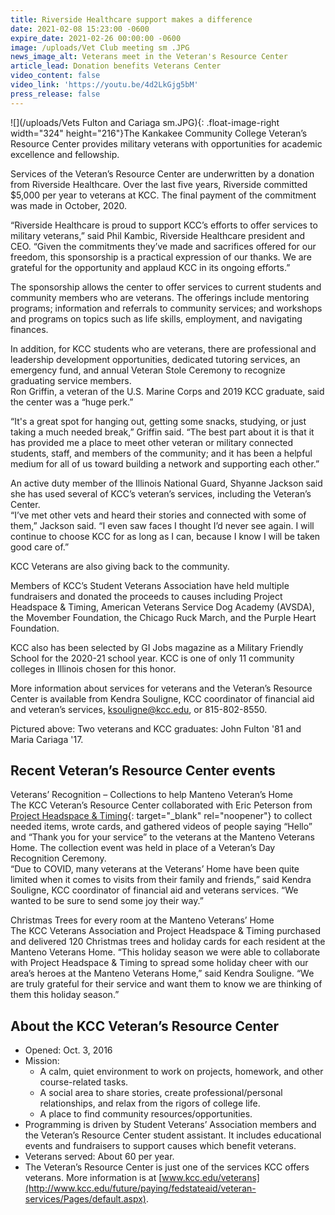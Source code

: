 ```yaml
---
title: Riverside Healthcare support makes a difference
date: 2021-02-08 15:23:00 -0600
expire_date: 2021-02-26 00:00:00 -0600
image: /uploads/Vet Club meeting sm .JPG
news_image_alt: Veterans meet in the Veteran's Resource Center
article_lead: Donation benefits Veterans Center
video_content: false
video_link: 'https://youtu.be/4d2LkGjg5bM'
press_release: false
---
```


![](/uploads/Vets Fulton and Cariaga sm.JPG){: .float-image-right width="324" height="216"}The Kankakee Community College Veteran’s Resource Center provides military veterans with opportunities for academic excellence and fellowship.

Services of the Veteran’s Resource Center are underwritten by a donation from Riverside Healthcare. Over the last five years, Riverside committed $5,000 per year to veterans at KCC. The final payment of the commitment was made in October, 2020.

“Riverside Healthcare is proud to support KCC’s efforts to offer services to military veterans,” said Phil Kambic, Riverside Healthcare president and CEO. “Given the commitments they’ve made and sacrifices offered for our freedom, this sponsorship is a practical expression of our thanks. We are grateful for the opportunity and applaud KCC in its ongoing efforts.” &nbsp;

The sponsorship allows the center to offer services to current students and community members who are veterans. The offerings include mentoring programs; information and referrals to community services; and workshops and programs on topics such as life skills, employment, and navigating finances.

In addition, for KCC students who are veterans, there are professional and leadership development opportunities, dedicated tutoring services, an emergency fund, and annual Veteran Stole Ceremony to recognize graduating service members.<br>Ron Griffin, a veteran of the U.S. Marine Corps and 2019 KCC graduate, said the center was a “huge perk.”&nbsp;

“It's a great spot for hanging out, getting some snacks, studying, or just taking a much needed break,” Griffin said. “The best part about it is that it has provided me a place to meet other veteran or military connected students, staff, and members of the community; and it has been a helpful medium for all of us toward building a network and supporting each other.”

An active duty member of the Illinois National Guard, Shyanne Jackson said she has used several of KCC’s veteran’s services, including the Veteran’s Center.&nbsp;<br>“I’ve met other vets and heard their stories and connected with some of them,” Jackson said. “I even saw faces I thought I’d never see again. I will continue to choose KCC for as long as I can, because I know I will be taken good care of.”

KCC Veterans are also giving back to the community.

Members of KCC’s Student Veterans Association have held multiple fundraisers and donated the proceeds to causes including Project Headspace & Timing, American Veterans Service Dog Academy (AVSDA), the Movember Foundation, the Chicago Ruck March, and the Purple Heart Foundation.&nbsp;

KCC also has been selected by GI Jobs magazine as a Military Friendly School for the 2020-21 school year. KCC is one of only 11 community colleges in Illinois chosen for this honor.

More information about services for veterans and the Veteran’s Resource Center is available from Kendra Souligne, KCC coordinator of financial aid and veteran’s services, [ksouligne@kcc.edu](mailto:ksouligne@kcc.edu), or 815-802-8550.

Pictured above: Two veterans and KCC graduates: John Fulton '81 and Maria Cariaga '17.

## Recent Veteran’s Resource Center events

Veterans’ Recognition – Collections to help Manteno Veteran’s Home<br>The KCC Veteran’s Resource Center collaborated with Eric Peterson from [Project Headspace & Timing](http://projectheadspaceandtiming.com/){: target="_blank" rel="noopener"} to collect needed items, wrote cards, and gathered videos of people saying “Hello” and “Thank you for your service” to the veterans at the Manteno Veterans Home. The collection event was held in place of a Veteran’s Day Recognition Ceremony.<br>“Due to COVID, many veterans at the Veterans’ Home have been quite limited when it comes to visits from their family and friends,” said Kendra Souligne, KCC coordinator of financial aid and veterans services. “We wanted to be sure to send some joy their way.”

Christmas Trees for every room at the Manteno Veterans’ Home<br>The KCC Veterans Association and Project Headspace & Timing purchased and delivered 120 Christmas trees and holiday cards for each resident at the Manteno Veterans Home. “This holiday season we were able to collaborate with Project Headspace & Timing to spread some holiday cheer with our area’s heroes at the Manteno Veterans Home,” said Kendra Souligne. “We are truly grateful for their service and want them to know we are thinking of them this holiday season.”&nbsp;

## About the KCC Veteran’s Resource Center

* Opened: Oct. 3, 2016
* Mission:
  * A calm, quiet environment to work on projects, homework, and other course-related tasks.
  * A social area to share stories, create professional/personal relationships, and relax from the rigors of college life.
  * A place to find community resources/opportunities.
* Programming is driven by Student Veterans’ Association members and the Veteran’s Resource Center student assistant. It includes educational events and fundraisers to support causes which benefit veterans.
* Veterans served: About 60 per year.
* The Veteran’s Resource Center is just one of the services KCC offers veterans. More information is at [www.kcc.edu/veterans](http://www.kcc.edu/future/paying/fedstateaid/veteran-services/Pages/default.aspx).
